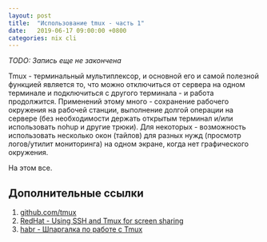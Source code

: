 ```yaml
---
layout: post
title:  "Использование tmux - часть 1"
date:   2019-06-17 09:00:00 +0800
categories: nix cli
---
```


*TODO: Запись еще не закончена*

Tmux - терминальный мультиплексор, и основной его и самой полезной функцией является то, что можно отключиться от сервера на одном терминале и подключиться с другого терминала - и работа продолжится. Применений этому много - сохранение рабочего окружения на рабочей станции, выполнение долгой операции на сервере (без необходимости держать открытым терминал и/или использовать nohup и другие трюки). Для некоторых - возможность использовать несколько окон (тайлов) для разных нужд (просмотр логов/утилит мониторинга) на одном экране, когда нет графического окружения.

На этом все.

## Дополнительные ссылки

1. [github.com/tmux](https://github.com/tmux/tmux/wiki)
2. [RedHat - Using SSH and Tmux for screen sharing](https://www.redhat.com/sysadmin/ssh-tmux-screen-sharing)
3. [habr - Шпаргалка по работе с Tmux](https://habr.com/ru/post/327630/)
